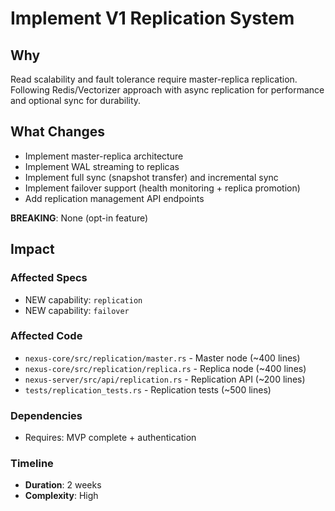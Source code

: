# Implement V1 Replication System

## Why

Read scalability and fault tolerance require master-replica replication. Following Redis/Vectorizer approach with async replication for performance and optional sync for durability.

## What Changes

- Implement master-replica architecture
- Implement WAL streaming to replicas
- Implement full sync (snapshot transfer) and incremental sync
- Implement failover support (health monitoring + replica promotion)
- Add replication management API endpoints

**BREAKING**: None (opt-in feature)

## Impact

### Affected Specs
- NEW capability: `replication`
- NEW capability: `failover`

### Affected Code
- `nexus-core/src/replication/master.rs` - Master node (~400 lines)
- `nexus-core/src/replication/replica.rs` - Replica node (~400 lines)
- `nexus-server/src/api/replication.rs` - Replication API (~200 lines)
- `tests/replication_tests.rs` - Replication tests (~500 lines)

### Dependencies
- Requires: MVP complete + authentication

### Timeline
- **Duration**: 2 weeks
- **Complexity**: High

